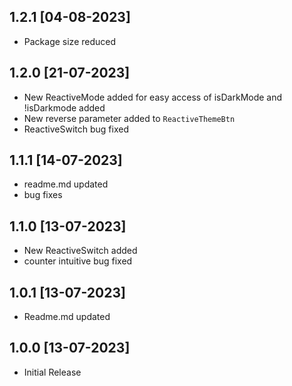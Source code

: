 ## 1.2.1 [04-08-2023]

- Package size reduced

## 1.2.0 [21-07-2023]

- New ReactiveMode added for easy access of isDarkMode and !isDarkmode added
- New reverse parameter added to `ReactiveThemeBtn`
- ReactiveSwitch bug fixed

## 1.1.1 [14-07-2023]

- readme.md updated
- bug fixes

## 1.1.0 [13-07-2023]

- New ReactiveSwitch added
- counter intuitive bug fixed

## 1.0.1 [13-07-2023]

- Readme.md updated

## 1.0.0 [13-07-2023]

- Initial Release
